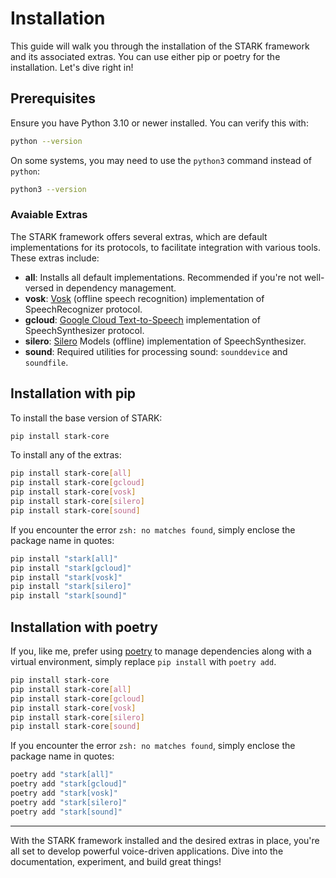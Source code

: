 # Installation

This guide will walk you through the installation of the STARK framework and its associated extras. You can use either pip or poetry for the installation. Let's dive right in!

## Prerequisites

Ensure you have Python 3.10 or newer installed. You can verify this with:
```bash
python --version
```

On some systems, you may need to use the `python3` command instead of `python`:
```bash
python3 --version
```

### Avaiable Extras

The STARK framework offers several extras, which are default implementations for its protocols, to facilitate integration with various tools. These extras include:

- **all**: Installs all default implementations. Recommended if you're not well-versed in dependency management.
- **vosk**: [Vosk](https://alphacephei.com/vosk/) (offline speech recognition) implementation of SpeechRecognizer protocol.
- **gcloud**: [Google Cloud Text-to-Speech](https://cloud.google.com/text-to-speech) implementation of SpeechSynthesizer protocol.
- **silero**: [Silero](https://github.com/snakers4/silero-models) Models (offline) implementation of SpeechSynthesizer.
- **sound**: Required utilities for processing sound: `sounddevice` and `soundfile`.

## Installation with pip

To install the base version of STARK:

```bash
pip install stark-core
```

To install any of the extras:

```bash
pip install stark-core[all]
pip install stark-core[gcloud]
pip install stark-core[vosk]
pip install stark-core[silero]
pip install stark-core[sound]
```

If you encounter the error `zsh: no matches found`, simply enclose the package name in quotes:

```zsh
pip install "stark[all]"
pip install "stark[gcloud]"
pip install "stark[vosk]"
pip install "stark[silero]"
pip install "stark[sound]"
```

## Installation with poetry

If you, like me, prefer using [poetry](https://python-poetry.org) to manage dependencies along with a virtual environment, simply replace `pip install` with `poetry add`.



``` bash
pip install stark-core
pip install stark-core[all]
pip install stark-core[gcloud]
pip install stark-core[vosk]
pip install stark-core[silero]
pip install stark-core[sound]
```

If you encounter the error `zsh: no matches found`, simply enclose the package name in quotes:

```zsh
poetry add "stark[all]"
poetry add "stark[gcloud]"
poetry add "stark[vosk]"
poetry add "stark[silero]"
poetry add "stark[sound]"
```

---

With the STARK framework installed and the desired extras in place, you're all set to develop powerful voice-driven applications. Dive into the documentation, experiment, and build great things!
